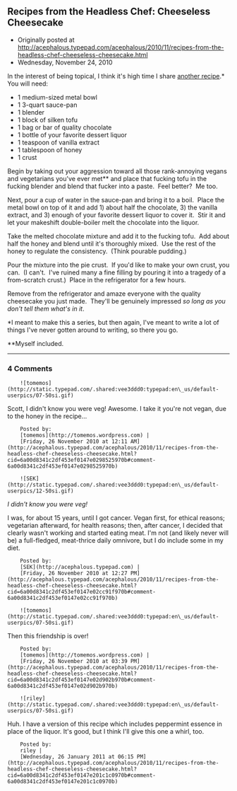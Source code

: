 ## Recipes from the Headless Chef: Cheeseless Cheesecake

 * Originally posted at http://acephalous.typepad.com/acephalous/2010/11/recipes-from-the-headless-chef-cheeseless-cheesecake.html
 * Wednesday, November 24, 2010



In the interest of being topical, I think it's high time I share [another recipe](http://acephalous.typepad.com/acephalous/2009/11/recipes-from-the-headless-chef-chorizo-cilantro-chili.html).\*  You will need:

*   1 medium-sized metal bowl
*   1 3-quart sauce-pan
*   1 blender
*   1 block of silken tofu
*   1 bag or bar of quality chocolate
*   1 bottle of your favorite dessert liquor
*   1 teaspoon of vanilla extract
*   1 tablespoon of honey
*   1 crust

Begin by taking out your aggression toward all those rank-annoying vegans and vegetarians you've ever met\*\* and place that fucking tofu in the fucking blender and blend that fucker into a paste.  Feel better?  Me too. 

Next, pour a cup of water in the sauce-pan and bring it to a boil.  Place the metal bowl on top of it and add 1) about half the chocolate, 3) the vanilla extract, and 3) enough of your favorite dessert liquor to cover it.  Stir it and let your makeshift double-boiler melt the chocolate into the liquor. 

Take the melted chocolate mixture and add it to the fucking tofu.  Add about half the honey and blend until it's thoroughly mixed.  Use the rest of the honey to regulate the consistency.  (Think pourable pudding.)

Pour the mixture into the pie crust.  If you'd like to make your own crust, you can.  (I can't.  I've ruined many a fine filling by pouring it into a tragedy of a from-scratch crust.)  Place in the refrigerator for a few hours.

Remove from the refrigerator and amaze everyone with the quality cheesecake you just made.  They'll be genuinely impressed _so long as you don't tell them what's in it_. 

\*I meant to make this a series, but then again, I've meant to write a lot of things I've never gotten around to writing, so there you go.

\*\*Myself included.

		

* * *

### 4 Comments 

		

                
[]()

	

		![tomemos](http://static.typepad.com/.shared:vee3ddd0:typepad:en\_us/default-userpics/07-50si.gif)
	

	

		

Scott, I didn't know you were veg! Awesome. I take it you're not vegan, due to the honey in the recipe...

	

		Posted by:
		[tomemos](http://tomemos.wordpress.com) |
		[Friday, 26 November 2010 at 12:11 AM](http://acephalous.typepad.com/acephalous/2010/11/recipes-from-the-headless-chef-cheeseless-cheesecake.html?cid=6a00d8341c2df453ef0147e0298525970b#comment-6a00d8341c2df453ef0147e0298525970b)

[]()

	

		![SEK](http://static.typepad.com/.shared:vee3ddd0:typepad:en\_us/default-userpics/12-50si.gif)
	

	

		

_I didn't know you were veg!_

I was, for about 15 years, until I got cancer.  Vegan first, for ethical reasons; vegetarian afterward, for health reasons; then, after cancer, I decided that clearly wasn't working and started eating meat.  I'm not (and likely never will be) a full-fledged, meat-thrice daily omnivore, but I do include some in my diet.

	

		Posted by:
		[SEK](http://acephalous.typepad.com) |
		[Friday, 26 November 2010 at 12:27 PM](http://acephalous.typepad.com/acephalous/2010/11/recipes-from-the-headless-chef-cheeseless-cheesecake.html?cid=6a00d8341c2df453ef0147e02cc91f970b#comment-6a00d8341c2df453ef0147e02cc91f970b)

[]()

	

		![tomemos](http://static.typepad.com/.shared:vee3ddd0:typepad:en\_us/default-userpics/07-50si.gif)
	

	

		

Then this friendship is over!

	

		Posted by:
		[tomemos](http://tomemos.wordpress.com) |
		[Friday, 26 November 2010 at 03:39 PM](http://acephalous.typepad.com/acephalous/2010/11/recipes-from-the-headless-chef-cheeseless-cheesecake.html?cid=6a00d8341c2df453ef0147e02d902b970b#comment-6a00d8341c2df453ef0147e02d902b970b)

[]()

	

		![riley](http://static.typepad.com/.shared:vee3ddd0:typepad:en\_us/default-userpics/07-50si.gif)
	

	

		

Huh. I have a version of this recipe which includes peppermint essence in place of the liquor. It's good, but I think I'll give this one a whirl, too.  

	

		Posted by:
		riley |
		[Wednesday, 26 January 2011 at 06:15 PM](http://acephalous.typepad.com/acephalous/2010/11/recipes-from-the-headless-chef-cheeseless-cheesecake.html?cid=6a00d8341c2df453ef0147e201c1c0970b#comment-6a00d8341c2df453ef0147e201c1c0970b)

		

        
